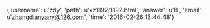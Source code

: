 {'username': u'zdy', 'path': u'xz1192/1192.html', 'answer': u'B', 'email': u'zhangdianyany@126.com', 'time': '2016-02-26:13:44:48'}